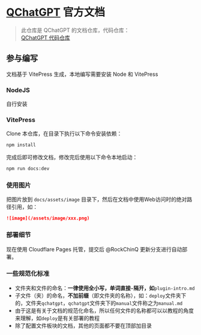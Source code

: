 # [QChatGPT](https://github.com/RockChinQ/QChatGPT) 官方文档

> 此仓库是 QChatGPT 的文档仓库，代码仓库：  
> [QChatGPT 代码仓库](https://github.com/RockChinQ/QChatGPT)  

## 参与编写

文档基于 VitePress 生成，本地编写需要安装 Node 和 VitePress

### NodeJS

自行安装

### VitePress 

Clone 本仓库，在目录下执行以下命令安装依赖：

```bash
npm install
```

完成后即可修改文档，修改完后使用以下命令本地启动：

```bash
npm run docs:dev
```

### 使用图片

把图片放到 `docs/assets/image` 目录下，然后在文档中使用Web访问时的绝对路径引用，如：

```markdown
![image](/assets/image/xxx.png)
```

### 部署细节

现在使用 Cloudflare Pages 托管，提交后 @RockChinQ 更新分支进行自动部署。

### 一些规范化标准

- 文件夹和文件的命名：**一律使用全小写，单词直接`-`隔开，如**`plugin-intro.md`
- 子文件（夹）的命名，**不加前缀**（即文件夹的名称），如：`deploy`文件夹下的，文件夹`qchatgpt`，`qchatgpt`文件夹下的`manual`文件称之为`manual.md`
- 由于这是有关于文档的规范化命名，所以任何文件的名称都可以以教程的角度来理解，如`deploy`是有关部署的教程
- 除了配置文件板块的文档，其他的页面都不要在顶部加目录
